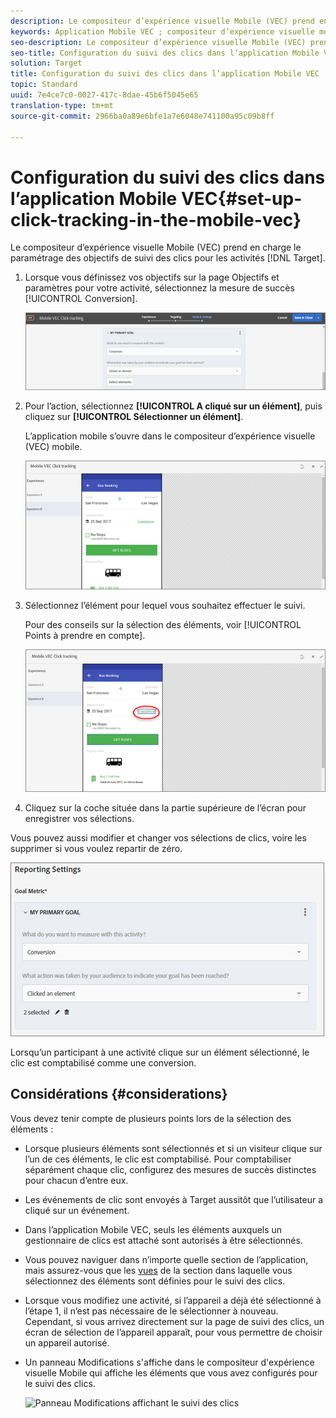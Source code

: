 ```yaml
---
description: Le compositeur d’expérience visuelle Mobile (VEC) prend en charge le paramétrage des objectifs de suivi des clics pour les activités Adobe Target.
keywords: Application Mobile VEC ; compositeur d’expérience visuelle mobile ; options du compositeur d’expérience mobile ; options du compositeur mobile ; vue target ; clics ; suivi des clics ; suivi
seo-description: Le compositeur d’expérience visuelle Mobile (VEC) prend en charge le paramétrage des objectifs de suivi des clics pour les activités Adobe Target.
seo-title: Configuration du suivi des clics dans l’application Mobile VEC
solution: Target
title: Configuration du suivi des clics dans l’application Mobile VEC
topic: Standard
uuid: 7e4ce7c0-0027-417c-8dae-45b6f5045e65
translation-type: tm+mt
source-git-commit: 2966ba0a89e6bfe1a7e6048e741100a95c09b8ff

---
```



# Configuration du suivi des clics dans l’application Mobile VEC{#set-up-click-tracking-in-the-mobile-vec}

Le compositeur d’expérience visuelle Mobile (VEC) prend en charge le paramétrage des objectifs de suivi des clics pour les activités [!DNL Target].

1. Lorsque vous définissez vos objectifs sur la page Objectifs et paramètres pour votre activité, sélectionnez la mesure de succès [!UICONTROL Conversion].

   ![](assets/mobile-vec-clicktrack1.png)

1. Pour l’action, sélectionnez **[!UICONTROL A cliqué sur un élément]**, puis cliquez sur **[!UICONTROL Sélectionner un élément]**.

   L’application mobile s’ouvre dans le compositeur d’expérience visuelle (VEC) mobile.

   ![](assets/mobile-vec-clicktrack2.png)

1. Sélectionnez l’élément pour lequel vous souhaitez effectuer le suivi.

   Pour des conseils sur la sélection des éléments, voir [!UICONTROL Points à prendre en compte].

   ![](assets/mobile-vec-clicktrack3.png)

1. Cliquez sur la coche située dans la partie supérieure de l’écran pour enregistrer vos sélections.

Vous pouvez aussi modifier et changer vos sélections de clics, voire les supprimer si vous voulez repartir de zéro.

![](assets/mobile-vec-clicktrack4.png)

Lorsqu’un participant à une activité clique sur un élément sélectionné, le clic est comptabilisé comme une conversion.

## Considérations {#considerations}

Vous devez tenir compte de plusieurs points lors de la sélection des éléments :

* Lorsque plusieurs éléments sont sélectionnés et si un visiteur clique sur l’un de ces éléments, le clic est comptabilisé. Pour comptabiliser séparément chaque clic, configurez des mesures de succès distinctes pour chacun d’entre eux.
* Les événements de clic sont envoyés à Target aussitôt que l’utilisateur a cliqué sur un événement.
* Dans l’application Mobile VEC, seuls les éléments auxquels un gestionnaire de clics est attaché sont autorisés à être sélectionnés.
* Vous pouvez naviguer dans n’importe quelle section de l’application, mais assurez-vous que les [vues](/help/c-target-mobile-app/c-mobile-visual-experience-composer/mobile-visual-experience-composer.md#target-views) de la section dans laquelle vous sélectionnez des éléments sont définies pour le suivi des clics.
* Lorsque vous modifiez une activité, si l’appareil a déjà été sélectionné à l’étape 1, il n’est pas nécessaire de le sélectionner à nouveau. Cependant, si vous arrivez directement sur la page de suivi des clics, un écran de sélection de l’appareil apparaît, pour vous permettre de choisir un appareil autorisé.
* Un panneau Modifications s'affiche dans le compositeur d'expérience visuelle Mobile qui affiche les éléments que vous avez configurés pour le suivi des clics.

   ![Panneau Modifications affichant le suivi des clics
   ](/help/c-target-mobile-app/c-mobile-visual-experience-composer/assets/click-track-modifications-panel.png)